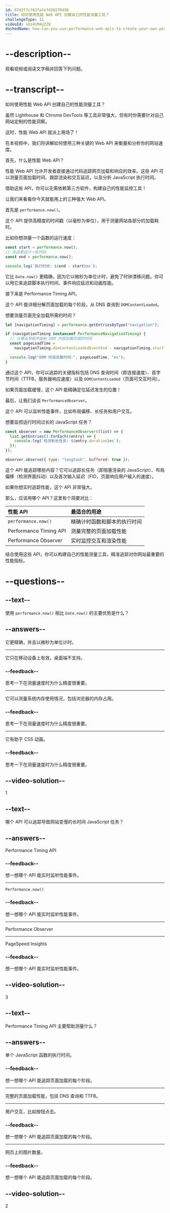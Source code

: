 ```yaml
---
id: 67d2f7cf63fafe7d20270498
title: 如何使用性能 Web API 创建自己的性能测量工具？
challengeType: 11
videoId: sUz4sM4gZZ0
dashedName: how-can-you-use-performance-web-apis-to-create-your-own-performance-measurement-tools
---
```


# --description--

观看视频或阅读文字稿并回答下列问题。

# --transcript--

如何使用性能 Web API 创建自己的性能测量工具？

虽然 Lighthouse 和 Chrome DevTools 等工具非常强大，但有时你需要针对自己网站定制的性能洞察。

这时，性能 Web API 就派上用场了！

在本视频中，我们将讲解如何使用三种关键的 Web API 来衡量和分析你的网站速度。

首先，什么是性能 Web API？

性能 Web API 允许开发者直接通过代码追踪网页加载和响应的效率。这些 API 可以测量页面加载时间、跟踪渲染和交互延迟，以及分析 JavaScript 执行时间。

借助这些 API，你可以无需依赖第三方软件，构建自己的性能监控工具！

让我们来看看你今天就能用上的三种强大 Web API。

首先是 `performance.now()`。

这个 API 提供高精度的时间戳（以毫秒为单位），用于测量网站各部分的加载耗时。

比如你想测量一个函数的运行速度：

```js
const start = performance.now();  
// 在这里运行一些代码  
const end = performance.now();  

console.log(`执行时间: ${end - start}ms`);
```

它比 `Date.now()` 更精确，因为它以微秒为单位计时，避免了时钟漂移问题。你可以用它来追踪脚本执行时间、事件响应延迟和动画性能。

接下来是 Performance Timing API。

这个 API 能详细分解页面加载的每个阶段，从 DNS 查询到 `DOMContentLoaded`。

想要测量页面完全加载所需的时间？

```js
let [navigationTiming] = performance.getEntriesByType("navigation");

if (navigationTiming instanceof PerformanceNavigationTiming) {
  // 计算从导航开始到 DOM 内容加载完成的时间
  const pageLoadTime =
    navigationTiming.domContentLoadedEventEnd - navigationTiming.startTime;

  console.log("DOM 内容加载时间:", pageLoadTime, "ms");
}
```

通过这个 API，你可以追踪的关键指标包括 DNS 查询时间（即连接速度）、首字节时间（TTFB，服务器响应速度）以及 `DOMContentLoaded`（页面可交互时间）。

如果页面加载缓慢，这个 API 能精确定位延迟发生的位置！

最后，让我们谈谈 `PerformanceObserver`。

这个 API 可以监听性能事件，比如布局偏移、长任务和用户交互。

想要监控运行时间过长的 JavaScript 任务？

```js
const observer = new PerformanceObserver((list) => {  
  list.getEntries().forEach((entry) => {  
    console.log(`检测到长任务: ${entry.duration}ms`);  
  });  
});  

observer.observe({ type: "longtask", buffered: true });
```

这个 API 能追踪哪些内容？它可以追踪长任务（即阻塞渲染的 JavaScript）、布局偏移（检测界面抖动）以及首次输入延迟（FID，页面响应用户输入的速度）。

如果你想实时追踪性能，这个 API 非常强大。

那么，应该用哪个 API？这里有个简要对比：

| 性能 API                | 最适合的用途                                   |
|:---------------------- |:---------------------------------------------- |
| `performance.now()`    | 精确计时函数和脚本的执行时间                   |
| Performance Timing API | 测量完整的页面加载性能                         |
| Performance Observer   | 实时监控交互和渲染性能                         |

结合使用这些 API，你可以构建自己的性能测量工具，精准追踪对你网站最重要的性能指标。

# --questions--

## --text--

使用 `performance.now()` 相比 `Date.now()` 的主要优势是什么？

## --answers--

它更精确，并且以微秒为单位计时。

---

它只在移动设备上有效，桌面端不支持。

### --feedback--

思考一下在测量速度时为什么精度很重要。

---

它可以测量系统内存使用情况，包括浏览器的内存占用。

### --feedback--

思考一下在测量速度时为什么精度很重要。

---

它有助于 CSS 动画。

### --feedback--

思考一下在测量速度时为什么精度很重要。

## --video-solution--

1

## --text--

哪个 API 可以追踪导致网站变慢的长时间 JavaScript 任务？

## --answers--

Performance Timing API

### --feedback--

想一想哪个 API 能实时监听性能事件。

---

`Performance.now()`

### --feedback--

想一想哪个 API 能实时监听性能事件。

---

Performance Observer

---

PageSpeed Insights

### --feedback--

想一想哪个 API 能实时监听性能事件。

## --video-solution--

3

## --text--

Performance Timing API 主要帮助测量什么？

## --answers--

单个 JavaScript 函数的执行时间。

### --feedback--

想一想哪个 API 能追踪页面加载的每个阶段。

---

完整的页面加载性能，包括 DNS 查询和 TTFB。

---

用户交互，比如按钮点击。

### --feedback--

想一想哪个 API 能追踪页面加载的每个阶段。

---

网页上的图片数量。

### --feedback--

想一想哪个 API 能追踪页面加载的每个阶段。

## --video-solution--

2

